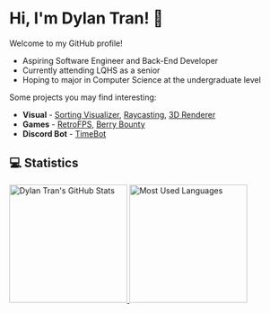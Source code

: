 # Hi, I'm Dylan Tran! 👋

Welcome to my GitHub profile!

- Aspiring Software Engineer and Back-End Developer
- Currently attending LQHS as a senior
- Hoping to major in Computer Science at the undergraduate level

Some projects you may find interesting:
- **Visual** - [Sorting Visualizer](https://github.com/DylanBT928/sorting-visualizer), [Raycasting](https://github.com/DylanBT928/raycasting), [3D Renderer](https://github.com/DylanBT928/3d-renderer)
- **Games** - [RetroFPS](https://github.com/DylanBT928/RetroFPS), [Berry Bounty](https://github.com/DylanBT928/berry-bounty)
- **Discord Bot** - [TimeBot](https://github.com/DylanBT928/TimeBot)

## 💻 Statistics
<div>
    <a href="https://www.githubwrapped.io/DylanBT928">
        <img height="210" alt="Dylan Tran's GitHub Stats" src="https://github-readme-stats-dylans-projects-9d894771.vercel.app/api?username=DylanBT928&theme=gotham&show_icons=true&include_all_commits=true"/>
    </a>
    <a href="https://www.githubwrapped.io/DylanBT928">
        <img height="210" alt="Most Used Languages" src="https://github-readme-stats-dylans-projects-9d894771.vercel.app/api/top-langs/?username=DylanBT928&layout=compact&theme=gotham&langs_count=8&size_weight=0.5&count_weight=0.5"/>
    </a>
</div>
